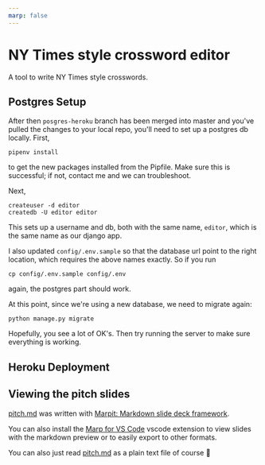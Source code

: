 ```yaml
---
marp: false
---
```


# NY Times style crossword editor
A tool to write NY Times style crosswords.

## Postgres Setup
After then `posgres-heroku` branch has been merged into master and you've pulled the changes to your local repo,
you'll need to set up a postgres db locally.  First,
```shell
pipenv install
```
to get the new packages installed from the Pipfile.  Make sure this is successful; if not, contact me and we can troubleshoot.

Next,
```shell
createuser -d editor
createdb -U editor editor
```
This sets up a username and db, both with the same name, `editor`, which is the same name as our django app.

I also updated `config/.env.sample` so that the database url point to the right location, which requires the above names exactly.  So if you run
```shell
cp config/.env.sample config/.env
```
again, the postgres part should work.

At this point, since we're using a new database, we need to migrate again:
```shell
python manage.py migrate
```
Hopefully, you see a lot of OK's.  Then try running the server to make sure everything is working.

## Heroku Deployment



## Viewing the pitch slides
[pitch.md](pitch.md) was written with [Marpit: Markdown slide deck framework](https://marpit.marp.app/).

You can also install the [Marp for VS Code](https://marketplace.visualstudio.com/items?itemName=marp-team.marp-vscode) vscode extension to view slides with the markdown preview or to easily export to other formats.

You can also just read [pitch.md](pitch.md) as a plain text file of course 🙂